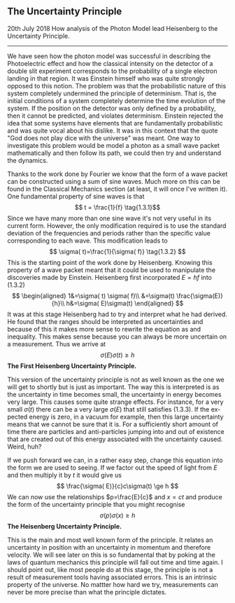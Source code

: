 ## The Uncertainty Principle
<date>20th July 2018</date>
<label>How analysis of the Photon Model lead Heisenberg to the Uncertainty Principle.</label>
<hr/>

We have seen how the photon model was successful in describing the Photoelectric effect and how the classical intensity on the detector of a double slit experiment corresponds to the probability of a single electron landing in that region. It was Einstein himself who was quite strongly opposed to this notion. The problem was that the probabilistic nature of this system completely undermined the principle of determinism. That is, the initial conditions of a system completely determine the time evolution of the system. If the position on the detector was only defined by a probability, then it cannot be predicted, and violates determinism. Einstein rejected the idea that some systems have elements that are fundamentally probabilistic and was quite vocal about his dislike. It was in this context that the quote "God does not play dice with the universe" was meant.
One way to investigate this problem would be model a photon as a small wave packet mathematically and then follow its path, we could then try and understand the dynamics. 

Thanks to the work done by Fourier we know that the form of a wave packet can be constructed using a sum of sine waves. Much more on this can be found in the Classical Mechanics section (at least, it will once I've written it). One fundamental property of sine waves is that
$$  t = \frac{1}{f} \tag{1.3.1}$$
Since we have many more than one sine wave it's not very useful in its current form. However, the only modification required is to use the standard deviation of the frequencies and periods rather than the specific value corresponding to each wave. This modification leads to
$$
    \sigma( t)=\frac{1}{\sigma( f)} \tag{1.3.2}
$$
This is the starting point of the work done by Heisenberg. Knowing this property of a wave packet meant that it could be used to manipulate the discoveries made by Einstein. Heisenberg first incorporated $E=hf$ into $(1.3.2)$
$$   \begin{aligned}
    1&=\sigma( t) \sigma( f)\\
    &=\sigma(t) \frac{\sigma(E)}{h}\\
    h&=\sigma( E)\sigma(t) 
    \end{aligned}  $$
It was at this stage Heisenberg had to try and interpret what he had derived. He found that the ranges should be interpreted as uncertainties and because of this it makes more sense to rewrite the equation as and inequality. This makes sense because you can always be more uncertain on a measurement. Thus we arrive at 
$$
\sigma( E)\sigma( t) \ge h \tag{1.3.3}
$$
<label>**The First Heisenberg Uncertainty Principle.**<label>


This version of the uncertainty principle is not as well known as the one we will get to shortly but is just as important. The way this is interpreted is as the uncertainty in time becomes small, the uncertainty in energy becomes very large. This causes some quite strange effects. For instance, for a very small $\sigma(t)$ there can be a very large $\sigma(E)$ that still satisfies $(1.3.3)$. If the ex-pected energy is zero, in a vacuum for example, then this large uncertainty means that we cannot be sure that it is. For a sufficiently short amount of time there are particles and anti-particles jumping into and out of existence that are created out of this energy associated with the uncertainty caused. Weird, huh?


If we push forward we can, in a rather easy step, change this equation into the form we are used to seeing. If we factor out the speed of light from $E$ and then multiply it by $t$ it would give us
$$
    \frac{\sigma( E)}{c}c\sigma(t)  \ge h
$$
We can now use the relationships $p=\frac{E}{c}$ and $x=ct$ and produce the form of the uncertainty principle that you might recognise
$$
\sigma(p)\sigma(x) \ge h \tag{1.3.4}
$$
<label>**The Heisenberg Uncertainty Principle.**</label>


This is the main and most well known form of the principle. It relates an uncertainty in position with an uncertainty in momentum and therefore velocity. We will see later on this is so fundamental that by poking at the laws of quantum mechanics this principle will fall out time and time again. 
I should point out, like most people do at this stage, the principle is not a result of measurement tools having associated errors. This is an intrinsic property of the universe. No mattter how hard we try, measurements can never be more precise than what the principle dictates.
